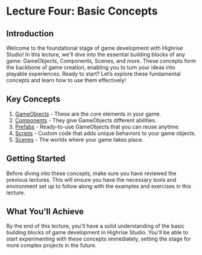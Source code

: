 # Lecture Four: Basic Concepts

## Introduction

Welcome to the foundational stage of game development with Highrise Studio! In this lecture, we'll dive into the essential building blocks of any game: GameObjects, Components, Scenes, and more. These concepts form the backbone of game creation, enabling you to turn your ideas into playable experiences. Ready to start? Let’s explore these fundamental concepts and learn how to use them effectively!

## Key Concepts

1. [GameObjects](https://create.highrise.game/learn/studio/basics/beginner-guide/lecture-four/lecture-four-part-one) - These are the core elements in your game.
2. [Components](https://create.highrise.game/learn/studio/basics/beginner-guide/lecture-four/lecture-four-part-two) - They give GameObjects different abilities.
3. [Prefabs](https://create.highrise.game/learn/studio/basics/beginner-guide/lecture-four/lecture-four-part-three) - Ready-to-use GameObjects that you can reuse anytime.
4. [Scripts](https://create.highrise.game/learn/studio/basics/beginner-guide/lecture-four/lecture-four-part-four) - Custom code that adds unique behaviors to your game objects.
5. [Scenes](https://create.highrise.game/learn/studio/basics/beginner-guide/lecture-four/lecture-four-part-five) - The worlds where your game takes place.

## Getting Started

Before diving into these concepts, make sure you have reviewed the previous lectures. This will ensure you have the necessary tools and environment set up to follow along with the examples and exercises in this lecture.

## What You'll Achieve

By the end of this lecture, you'll have a solid understanding of the basic building blocks of game development in Highrise Studio. You'll be able to start experimenting with these concepts immediately, setting the stage for more complex projects in the future.
